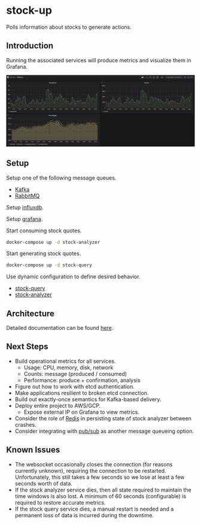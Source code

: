 # stock-up
Polls information about stocks to generate actions.

## Introduction
Running the associated services will produce metrics and visualize them in Grafana.

![Metrics](./doc/images/metrics.png)

## Setup
Setup one of the following message queues.
 * [Kafka](doc/setup/kafka)
 * [RabbitMQ](doc/setup/rabbitmq)

Setup [influxdb](doc/setup/influxdb).

Setup [grafana](doc/setup/grafana).

Start consuming stock quotes.
```bash
docker-compose up -d stock-analyzer
```

Start generating stock quotes.
```bash
docker-compose up -d stock-query
```

Use dynamic configuration to define desired behavior.
 * [stock-query](stock_query)
 * [stock-analyzer](stock_analyzer)

## Architecture
Detailed documentation can be found [here](doc/architecture).  

## Next Steps
* Build operational metrics for all services.
    * Usage: CPU, memory, disk, network
    * Counts: message (produced / consumed)
    * Performance: produce + confirmation, analysis
* Figure out how to work with etcd authentication.
* Make applications resilient to broken etcd connection.
* Build out exactly-once semantics for Kafka-based delivery.
* Deploy entire project to AWS/GCP.
    * Expose external IP on Grafana to view metrics.
* Consider the role of [Redis](https://scalegrid.io/blog/top-redis-use-cases-by-core-data-structure-types/) in
  persisting state of stock analyzer between crashes.
* Consider integrating with [pub/sub](https://cloud.google.com/blog/products/data-analytics/what-to-consider-in-an-apache-kafka-to-pubsub-migration)
  as another message queueing option.

## Known Issues
* The websocket occasionally closes the connection (for reasons currently unknown), requiring the connection to be
  restarted. Unfortunately, this still takes a few seconds so we lose at least a few seconds worth of data.
* If the stock analyzer service dies, then all state required to maintain the time windows is also lost. A minimum of
  60 seconds (configurable) is required to restore accurate metrics.
* If the stock query service dies, a manual restart is needed and a permanent loss of data is incurred during the
  downtime.
